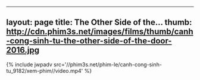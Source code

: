 
---
layout: page
title: The Other Side of the...
thumb: http://cdn.phim3s.net/images/films/thumb/canh-cong-sinh-tu-the-other-side-of-the-door-2016.jpg
---
{% include jwpadv src='//phim3s.net/phim-le/canh-cong-sinh-tu_9182/xem-phim//video.mp4' %}
